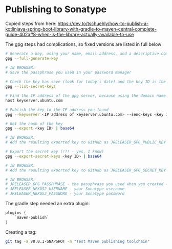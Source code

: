 Publishing to Sonatype
======================

Copied steps from here: https://dev.to/tschuehly/how-to-publish-a-kotlinjava-spring-boot-library-with-gradle-to-maven-central-complete-guide-402a#8-when-is-the-library-actually-available-to-use

The gpg steps had complications, so fixed versions are listed in full below

```bash
# Generate a key, using your name, email address, and a descriptive comment that reminds you WTF it is for
gpg --full-generate-key

# IN BROWSER:
# Save the passphrase you used in your password manager 
 
# Check the key has save (look for today's date) and the key ID is the long hash between the `sec` and `uid` lines
gpg --list-secret-keys

# Find the IP address of the gpg server, because using the domain name doesn't work
host keyserver.ubuntu.com

# Publish the key to the IP address you found
gpg --keyserver <IP address of keyserver.ubuntu.com> --send-keys <key ID>

# Get the hash of the key
gpg --export <key ID> | base64

# IN BROWSER:
# Add the resulting exported key to GitHub as JRELEASER_GPG_PUBLIC_KEY

# Export the secret key (!?! - yes, I know)
gpg --export-secret-keys <key ID> | base64

# IN BROWSER:
# Add the resulting exported key to GitHub as JRELEASER_GPG_SECRET_KEY

# IN BROWSER:
# JRELEASER_GPG_PASSPHRASE - the passphrase you used when you created <key ID>
# JRELEASER_NEXUS2_USERNAME - your Sonatype username
# JRELEASER_NEXUS2_PASSWORD - your Sonatype password

```

The gradle step needed an extra plugin:
```groovy
plugins {
    `maven-publish`
}
```

Creating a tag:
```bash
git tag -a v0.0.1-SNAPSHOT -m "Test Maven publishing toolchain"
```
